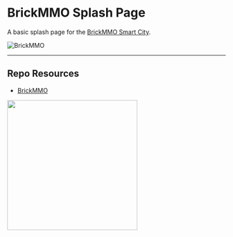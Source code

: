 # BrickMMO Splash Page

A basic splash page for the [BrickMMO Smart City](https://brickmmo.com).

![BrickMMO](https://github.com/codeadamca/brickmmo-splash/blob/main/screenshot-brickmmo.png?raw=true)

***

## Repo Resources

* [BrickMMO](https://www.brickmmo.com/)

<a href="https://brickmmo.com">
<img src="https://brickmmo.com/images/brickmmo-logo-horizontal.jpg" width="300">
</a>

